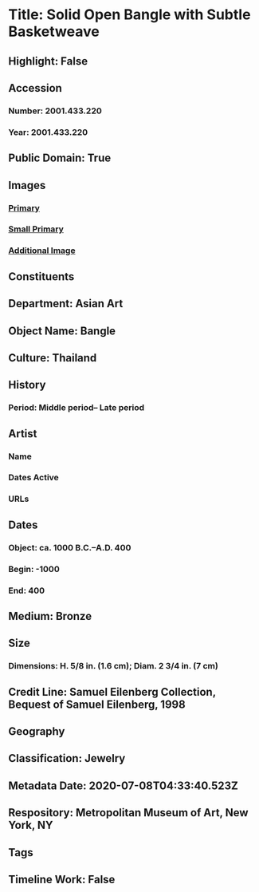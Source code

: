 # Title: Solid Open Bangle with Subtle Basketweave
## Highlight: False
## Accession
### Number: 2001.433.220
### Year: 2001.433.220
## Public Domain: True
## Images
### [Primary](https://images.metmuseum.org/CRDImages/as/original/2001_433_220_O1.jpg)
### [Small Primary](https://images.metmuseum.org/CRDImages/as/web-large/2001_433_220_O1.jpg)
### [Additional Image](https://images.metmuseum.org/CRDImages/as/original/2001_433_220_O2.jpg)
## Constituents
## Department: Asian Art
## Object Name: Bangle
## Culture: Thailand
## History
### Period: Middle period– Late period
## Artist
### Name
### Dates Active
### URLs
## Dates
### Object: ca. 1000 B.C.–A.D. 400
### Begin: -1000
### End: 400
## Medium: Bronze
## Size
### Dimensions: H. 5/8 in. (1.6 cm); Diam. 2 3/4 in. (7 cm)
## Credit Line: Samuel Eilenberg Collection, Bequest of Samuel Eilenberg, 1998
## Geography
## Classification: Jewelry
## Metadata Date: 2020-07-08T04:33:40.523Z
## Respository: Metropolitan Museum of Art, New York, NY
## Tags
## Timeline Work: False